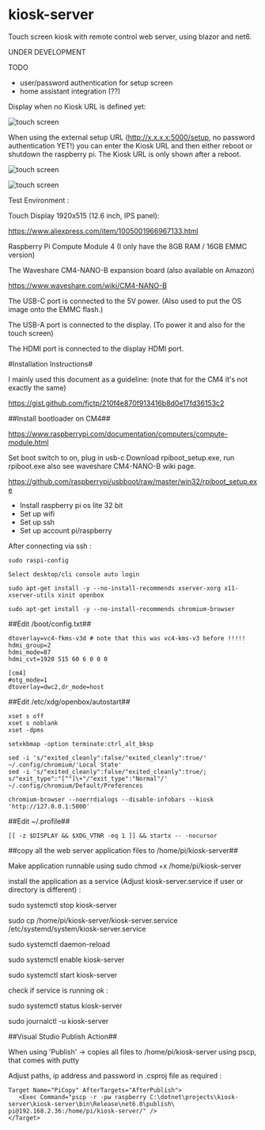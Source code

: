 # kiosk-server

Touch screen kiosk with remote control web server, using blazor and net6.

UNDER DEVELOPMENT

TODO
- user/password authentication for setup screen
- home assistant integration (??)

Display when no Kiosk URL is defined yet:

![touch screen](https://i.imgur.com/bTQtqSe.png)

When using the external setup URL (http://x.x.x.x:5000/setup, no password authentication YET!) you can enter the Kiosk URL and then either reboot or shutdown the raspberry pi.
The Kiosk URL is only shown after a reboot.

![touch screen](https://i.imgur.com/2aVKkbq.png)

![touch screen](https://i.imgur.com/s4vLMP6.png)

Test Environment :

Touch Display 1920x515 (12.6 inch, IPS panel):

https://www.aliexpress.com/item/1005001966967133.html

Raspberry Pi Compute Module 4 (I only have the 8GB RAM / 16GB EMMC version)

The Waveshare CM4-NANO-B expansion board (also available on Amazon)

https://www.waveshare.com/wiki/CM4-NANO-B

The USB-C port is connected to the 5V power. (Also used to put the OS image onto the EMMC flash.)

The USB-A port is connected to the display. (To power it and also for the touch screen)

The HDMI port is connected to the display HDMI port.


#Installation Instructions#

I mainly used this document as a guideline: (note that for the CM4 it's not exactly the same)

https://gist.github.com/fjctp/210f4e870f913416b8d0e17fd36153c2


##Install bootloader on CM4##

https://www.raspberrypi.com/documentation/computers/compute-module.html

Set boot switch to on, plug in usb-c Download rpiboot_setup.exe, run rpiboot.exe also see waveshare CM4-NANO-B wiki page.

https://github.com/raspberrypi/usbboot/raw/master/win32/rpiboot_setup.exe

- Install raspberry pi os lite 32 bit 
- Set up wifi
- Set up ssh
- Set up account pi/raspberry

After connecting via ssh :

```
sudo raspi-config

Select desktop/cli console auto login

sudo apt-get install -y --no-install-recommends xserver-xorg x11-xserver-utils xinit openbox

sudo apt-get install -y --no-install-recommends chromium-browser
```

##Edit /boot/config.txt##

```
dtoverlay=vc4-fkms-v3d # note that this was vc4-kms-v3 before !!!!!
hdmi_group=2
hdmi_mode=87
hdmi_cvt=1920 515 60 6 0 0 0

[cm4]
#otg_mode=1
dtoverlay=dwc2,dr_mode=host
```

##Edit /etc/xdg/openbox/autostart##

```
xset s off
xset s noblank
xset -dpms

setxkbmap -option terminate:ctrl_alt_bksp

sed -i 's/"exited_cleanly":false/"exited_cleanly":true/' ~/.config/chromium/'Local State'
sed -i 's/"exited_cleanly":false/"exited_cleanly":true/; s/"exit_type":"[^"]\+"/"exit_type":"Normal"/' ~/.config/chromium/Default/Preferences

chromium-browser --noerrdialogs --disable-infobars --kiosk 'http://127.0.0.1:5000'
```

##Edit ~/.profile##

```
[[ -z $DISPLAY && $XDG_VTNR -eq 1 ]] && startx -- -nocursor
```

##copy all the web server application files to /home/pi/kiosk-server##

Make application runnable using sudo chmod +x /home/pi/kiosk-server

install the application as a service (Adjust kiosk-server.service if user or directory is different) :

sudo systemctl stop kiosk-server

sudo cp /home/pi/kiosk-server/kiosk-server.service /etc/systemd/system/kiosk-server.service

sudo systemctl daemon-reload

sudo systemctl enable kiosk-server

sudo systemctl start kiosk-server

check if service is running ok :

sudo systemctl status kiosk-server

sudo journalctl -u kiosk-server 


##Visual Studio Publish Action##

When using 'Publish' -> copies all files to /home/pi/kiosk-server using pscp, that comes with putty

Adjust paths, ip address and password in .csproj file as required :

```
Target Name="PiCopy" AfterTargets="AfterPublish">
   <Exec Command="pscp -r -pw raspberry C:\dotnet\projects\kiosk-server\kiosk-server\bin\Release\net6.0\publish\ pi@192.168.2.36:/home/pi/kiosk-server/" />
</Target>
```
